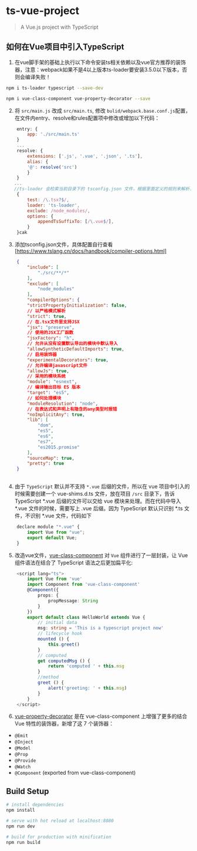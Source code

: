 # ts-vue-project

> A Vue.js project with TypeScript

## 如何在Vue项目中引入TypeScript
1. 在vue脚手架的基础上执行以下命令安装ts相关依赖以及vue官方推荐的装饰器，注意：webpack如果不是4以上版本ts-loader要安装3.5.0以下版本，否则会编译失败！

```bash
npm i ts-loader typescript --save-dev

npm i vue-class-component vue-property-decorator --save
```

2. 将 `src/main.js` 改成 `src/main.ts`, 修改 `bulid/webpack.base.conf.js`配置，在文件内entry、resolve和rules配置项中修改或增加以下代码：
```js
    entry: {
        app: './src/main.ts'
    }
    ...
    resolve: {
        extensions: ['.js', '.vue', '.json', '.ts'],
        alias: {
        '@': resolve('src')
        }
    }
   ...
   //ts-loader 会检索当前目录下的 tsconfig.json 文件，根据里面定义的规则来解析.ts文件（就跟.babelrc的作用一样）
    {
        test: /\.tsx?$/,
        loader: 'ts-loader',
        exclude: /node_modules/,
        options: {
            appendTsSuffixTo: [/\.vue$/],
        }
    }cak
```
3. 添加tsconfig.json文件，具体配置自行查看[https://www.tslang.cn/docs/handbook/compiler-options.html]
```json
    {
        "include": [
            "./src/**/*"
        ],
        "exclude": [
            "node_modules"
        ],
        "compilerOptions": {
        "strictPropertyInitialization": false,
        // 以严格模式解析
        "strict": true,
        // 在.tsx文件里支持JSX
        "jsx": "preserve",
        // 使用的JSX工厂函数
        "jsxFactory": "h",
        // 允许从没有设置默认导出的模块中默认导入
        "allowSyntheticDefaultImports": true,
        // 启用装饰器
        "experimentalDecorators": true,
        // 允许编译javascript文件
        "allowJs": true,
        // 采用的模块系统
        "module": "esnext",
        // 编译输出目标 ES 版本
        "target": "es5",
        // 如何处理模块
        "moduleResolution": "node",
        // 在表达式和声明上有隐含的any类型时报错
        "noImplicitAny": true,
        "lib": [
            "dom",
            "es5",
            "es6",
            "es7",
            "es2015.promise"
        ],
        "sourceMap": true,
        "pretty": true
    }
  
```
4. 由于 `TypeScript` 默认并不支持 `*.vue` 后缀的文件，所以在 vue 项目中引入的时候需要创建一个 vue-shims.d.ts 文件，放在项目 `/src` 目录下，告诉 TypeScript *.vue 后缀的文件可以交给 vue 模块来处理。而在代码中导入 *.vue 文件的时候，需要写上 .vue 后缀。因为 TypeScript 默认只识别 *.ts 文件，不识别 *.vue 文件，代码如下

```js
    declare module "*.vue" {
        import Vue from "vue";
        export default Vue;
    }
```

5. 改造vue文件，[vue-class-component](https://github.com/vuejs/vue-class-component) 对 `Vue` 组件进行了一层封装，让 Vue 组件语法在结合了 TypeScript 语法之后更加扁平化:

```ts
    <script lang="ts">
        import Vue from 'vue'
        import Component from 'vue-class-component'
        @Component({
            props: {
                propMessage: String
            }
        })
        export default class HelloWorld extends Vue {
            // initial data
            msg: string = 'This is a typescript project now'
            // lifecycle hook
            mounted () {
                this.greet()
            }
            // computed
            get computedMsg () {
                return 'computed ' + this.msg
            }
            //method
            greet () {
                alert('greeting: ' + this.msg)
            }    
        }
    </script>
```
6. [vue-property-decorator](https://github.com/kaorun343/vue-property-decorator) 是在 vue-class-component 上增强了更多的结合 Vue 特性的装饰器，新增了这 7 个装饰器：
* `@Emit`
* `@Inject`
* `@Model`
* `@Prop`
* `@Provide`
* `@Watch`
* `@Component` (exported from vue-class-component)

## Build Setup

``` bash
# install dependencies
npm install

# serve with hot reload at localhost:8080
npm run dev

# build for production with minification
npm run build

```